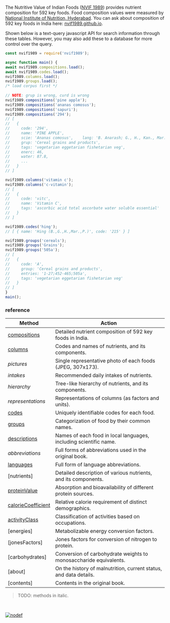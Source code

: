 The Nutritive Value of Indian Foods ([NVIF 1989]) provides nutrient composition for 592 key foods.
Food composition values were measured by [National Institute of Nutrition, Hyderabad]. You can ask about composition of 592 key foods in India here: [nvif1989.github.io].

Shown below is a text-query javascript API for search information through these tables. However, you may also add these to a database for more control over the query.

```javascript
const nvif1989 = require('nvif1989');

async function main() {
await nvif1989.compositions.load();
await nvif1989.codes.load();
nvif1989.columns.load();
nvif1989.groups.load();
/* load corpus first */
 
// NOTE: grup is wrong, curd is wrong
nvif1989.compositions('pine apple');
nvif1989.compositions('ananas comosus');
nvif1989.compositions('sapuri');
nvif1989.compositions('294');
// [
//   {
//     code: '294',
//     name: 'PINE APPLE',
//     scie: 'Ananas comosus',    lang: 'B. Anarash; G., H., Kan., Mar., P. Ananas; Mal. Kayitha chakka; O. Sapuri Anasianas; Tam. Anasi pazham; Tel. Anasa Pandu',
//     grup: 'Cereal grains and products',
//     tags: 'vegetarian eggetarian fishetarian veg',
//     enerc: 46,
//     water: 87.8,
//     ...
//   }
// ]

nvif1989.columns('vitamin c');
nvif1989.columns('c-vitamin');
// [
//   {
//     code: 'vitc',
//     name: 'Vitamin C',
//     tags: 'ascorbic acid total ascorbate water soluble essential'
//   }
// ]

nvif1989.codes('hing');
// [ { name: 'Hing (B.,G.,H.,Mar.,P.)', code: '215' } ]

nvif1989.groups('cereals');
nvif1989.groups('Grains');
nvif1989.groups('505a');
// [
//   {
//     code: 'A',
//     group: 'Cereal grains and products',
//     entries: '1-27;452-465;505a',
//     tags: 'vegetarian eggetarian fishetarian veg'
//   }
// ]
}
main();
```

### reference

| Method                  | Action
|-------------------------|-------
| [compositions]          | Detailed nutrient composition of 592 key foods in India.
| [columns]               | Codes and names of nutrients, and its components.
| *pictures*              | Single representative photo of each foods (JPEG, 307x173).
| *intakes*               | Recommended daily intakes of nutrients.
| *hierarchy*             | Tree-like hierarchy of nutrients, and its components.
| *representations*       | Representations of columns (as factors and units).
| [codes]                 | Uniquely identifiable codes for each food.
| [groups]                | Categorization of food by their common names.
| [descriptions]          | Names of each food in local languages, including scientific name.
| *abbreviations*         | Full forms of abbreviations used in the original book.
| [languages]             | Full form of language abbreviations.
| [nutrients]             | Detailed description of various nutrients, and its components.
| [proteinValue]          | Absorption and bioavailability of different protein sources.
| [calorieCoefficient]    | Relative calorie requirement of distinct demographics.
| [activityClass]         | Classification of activities based on occupations.
| [energies]              | Metabolizable energy conversion factors.
| [jonesFactors]          | Jones factors for conversion of nitrogen to protein.
| [carbohydrates]         | Conversion of carbohydrate weights to monosaccharide equivalents.
| [about]                 | On the history of malnutrition, current status, and data details.
| [contents]              | Contents in the original book.

> TODO: methods in italic.

<br>

[![nodef](https://i.imgur.com/mGVou5c.png)](https://nodef.github.io)

[activityClass]: https://www.npmjs.com/package/@nvif1989/activityclass
[calorieCoefficient]: https://www.npmjs.com/package/@nvif1989/caloriecoefficient
[codes]: https://www.npmjs.com/package/@nvif1989/codes
[columns]: https://www.npmjs.com/package/@nvif1989/columns
[compositions]: https://www.npmjs.com/package/@nvif1989/compositions
[descriptions]: https://www.npmjs.com/package/@nvif1989/descriptions
[groups]: https://www.npmjs.com/package/@nvif1989/groups
[languages]: https://www.npmjs.com/package/@nvif1989/languages
[proteinValue]: https://www.npmjs.com/package/@nvif1989/proteinvalue
[NVIF 1989]: https://www.icmr.nic.in/content/nutritive-value-indian-foods-nvif-c-gopalan-b-v-rama-sastri-sc-balasubramanian-revised
[nvif1989.github.io]: https://nvif1989.github.io
[National Institute of Nutrition, Hyderabad]: https://www.nin.res.in/
